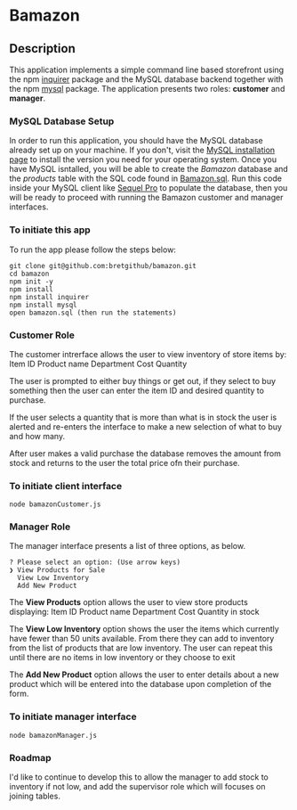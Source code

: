# Bamazon

## Description

This application implements a simple command line based storefront using the npm [inquirer](https://www.npmjs.com/package/inquirer) package and the MySQL database backend together with the npm [mysql](https://www.npmjs.com/package/mysql) package. The application presents two roles: **customer** and **manager**.

### MySQL Database Setup

In order to run this application, you should have the MySQL database already set up on your machine. If you don't, visit the [MySQL installation page](https://dev.mysql.com/doc/refman/5.6/en/installing.html) to install the version you need for your operating system. Once you have MySQL isntalled, you will be able to create the *Bamazon* database and the *products* table with the SQL code found in [Bamazon.sql](Bamazon.sql). Run this code inside your MySQL client like [Sequel Pro](https://www.sequelpro.com/) to populate the database, then you will be ready to proceed with running the Bamazon customer and manager interfaces.

### To initiate this app
To run the app please follow the steps below:

	git clone git@github.com:bretgithub/bamazon.git
	cd bamazon
	npm init -y
	npm install
	npm install inquirer
	npm install mysql
	open bamazon.sql (then run the statements)

### Customer Role

The customer intrerface allows the user to view inventory of store items by:
Item ID
Product name
Department
Cost
Quantity

The user is prompted to either buy things or get out, if they select to buy something then the user can enter the item ID and desired quantity to purchase.

If the user selects a quantity that is more than what is in stock the user is alerted and re-enters the interface to make a new selection of what to buy and how many.

After user makes a valid purchase the database removes the amount from stock and returns to the user the total price ofn their purchase. 

### To initiate client interface

	node bamazonCustomer.js

### Manager Role

The manager interface presents a list of three options, as below. 

	? Please select an option: (Use arrow keys)
	❯ View Products for Sale 
	  View Low Inventory 
	  Add New Product
	  
The **View Products** option allows the user to view store products displaying:
Item ID
Product name
Department
Cost
Quantity in stock

The **View Low Inventory** option shows the user the items which currently have fewer than 50 units available. From there they can add to inventory from the list of products that are low inventory. The user can repeat this until there are no items in low inventory or they choose to exit

The **Add New Product** option allows the user to enter details about a new product which will be entered into the database upon completion of the form.

### To initiate manager interface

	node bamazonManager.js
	
### Roadmap

I'd like to continue to develop this to allow the manager to add stock to inventory if not low, and add the supervisor role which will focuses on joining tables. 


